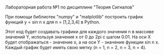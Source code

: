 Лабораторная работа №1 по дисциплине "Теория Сигналов"

При помощи библиотек "numрy" и "matplotlib" построить график функций y = sin n x для n = [1,2,3,4] в Python.

Этот код будет создавать графики для каждого значения n в массиве значений Y, используя значения x от 0 до 2pi с шагом 0.01. На оси X будет отображаться - значение x, а на оси Y - значение функции sin n x. Каждый график будет иметь свою метку (n = 1, n = 2, n = 3, n = 4).
